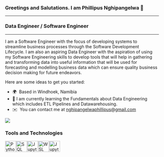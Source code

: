 ### Greetings and Salutations. I am Phillipus Nghipangelwa 👋
---------------
### Data Engineer / Software Engineer

---------------

I am a Software Engineer with the focus of developing systems to streamline business processes through the Software Development Lifecycle. I am also an aspiring Data Engineer with the aspiration of using my Software Engineering skills to develop tools that will help in gathering and transforming data into useful information that will be used for forecasting and modelling business data which can ensure quality business decision making for future endeavors.



Here are some ideas to get you started:

- 🌍  Based in Windhoek, Namibia
- 🌱 I am currently learning the Fundamentals about Data Engineering which includes ETL Pipelines and Datawarehousing.
- ✉️  You can contact me at [nghipangelwaphillipus@gmail.com](nghipangelwaphillipus@gmail.com)

<a href="https://www.github.com/BLADE1997" target="_blank" rel="noreferrer"><img
src="https://img.shields.io/github/followers/BLADE1997?logo=github&style=for-the-badge&color=0891b2&labelColor=1c1917" /></a>

### Tools and Technologies
<p align="left">
<a href="https://docs.python.org/3/" target="_blank" rel="noreferrer"><img src="https://raw.githubusercontent.com/danielcranney/readme-generator/main/public/icons/skills/python-colored.svg" width="36" height="36" alt="Python" /></a><a href="https://www.techtarget.com/searchdatamanagement/definition/SQL#:~:text=Structured%20Query%20Language%20(SQL)%20is,on%20the%20data%20in%20them." target="_blank" rel="noreferrer"><img src="https://icons.veryicon.com/png/o/application/designer-icon/sql-5.png" width="36" height="36" alt="SQL" /></a><a href="https://docs.jupyter.org/en/latest/" target="_blank" rel="noreferrer"><img src="https://upload.wikimedia.org/wikipedia/commons/thumb/3/38/Jupyter_logo.svg/1767px-Jupyter_logo.svg.png" width="36" height="36" alt="JupyterLab" /></a><a href="https://docs.microsoft.com/en-us/windows/wsl/about" target="_blank" rel="noreferrer"><img src="https://bendyworks.com/assets/images/blog/2020-05-21-setup-windows-development-eb5c79a7.png" width="36" height="36" alt="WSL" /></a><a href="https://docs.docker.com/" target="_blank" rel="noreferrer"><img src="https://www.svgrepo.com/show/349342/docker.svg" width="36" height="36" alt="JupyterLab" /></a>
</p>

